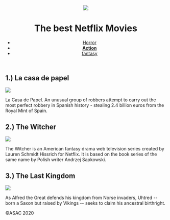 <!DOCTYPE html>
<html>
<head>
    <link rel="stylesheet" href="CSS/style1.css"> 
    <title>The best Netflix Movies</title>
</head>
<body>
    <header>
        <div>
            <img
                src="https://cdn.vox-cdn.com/thumbor/lfpXTYMyJpDlMevYNh0PfJu3M6Q=/39x0:3111x2048/920x613/filters:focal(39x0:3111x2048):format(webp)/cdn.vox-cdn.com/uploads/chorus_image/image/49901753/netflixlogo.0.0.png">
            <h1>The best Netflix Movies</h1>
        </div>
        <nav>
            <ul>
                <li><a href=""> Horror </a></li>
                <li><a href="" class="you here"><strong>Action</strong> </a></li>
                <li><a href="">fantasy </a></li>
            </ul>
        </nav>
    </header>
    <main>
        <article>
            <section>
                <h2>1.) La casa de papel </h2>
                <img src="https://media.falsoo.com/large/2019/7/21/201907210246344634.jpg">
                <p>La Casa de Papel. An unusual group of robbers attempt to carry out the most perfect robbery in
                    Spanish history - stealing 2.4 billion euros from the Royal Mint of Spain.
                </p>
            </section>
        </article>
        <article>
            <section>
                <h2>
                    2.) The Witcher
                </h2>
                <img
                    src="https://i0.wp.com/www.glitched.online/wp-content/uploads/2019/12/the_witcher_netflix_promos-2.jpg?resize=1536%2C864&ssl=1">
                <p>
                    The Witcher is an American fantasy drama web television series created by Lauren Schmidt Hissrich
                    for Netflix. It is based on the book series of the same name by Polish writer Andrzej Sapkowski.
                </p>
            </section>
        </article>
        <article>
            <section>
                <h2>
                    3.) The Last Kingdom
                </h2>
                <img
                    src="https://encrypted-tbn0.gstatic.com/images?q=tbn:ANd9GcTByJwxFK9Fa9TmO5zV90uo6eFs0Zo6bouK3VNx4xaYcSqIXzyb&s">
                <p>
                    As Alfred the Great defends his kingdom from Norse invaders, Uhtred -- born a Saxon but raised by
                    Vikings -- seeks to claim his ancestral birthright.
                </p>
            </section>
        </article>
    </main>
    <footer>
        <p>&copy;ASAC 2020</p>
    </footer>
</body>
</html>